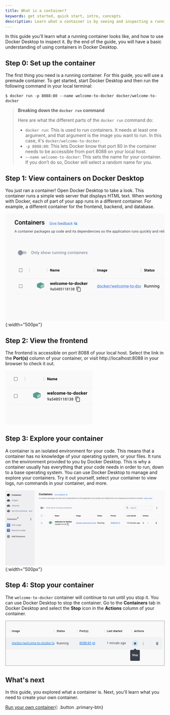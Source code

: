 ```yaml
---
title: What is a container?
keywords: get started, quick start, intro, concepts
description: Learn what a container is by seeing and inspecting a running container.
---
```


In this guide you'll learn what a running container looks like, and how to use Docker Desktop to inspect it. By the end of the guide, you will have a basic understanding of using containers in Docker Desktop.

## Step 0: Set up the container

The first thing you need is a running container. For this guide, you will use a premade container. To get started, start Docker Desktop and then run the following command in your local terminal:

```console
$ docker run -p 8088:80 --name welcome-to-docker docker/welcome-to-docker
```

> **Breaking down the `docker run` command**
>
> Here are what the different parts of the `docker run` command do:
> - `docker run`: This is used to run containers. It needs at least one argument, and that argument is the image you want to run. In this case, it's `docker/welcome-to-docker`.
> - `-p 8088:80`: This lets Docker know that port 80 in the container needs to be accessible from port 8088 on your local host.
> - `—-name welcome-to-docker`: This sets the name for your container. If you don’t do so, Docker will select a random name for you.

## Step 1: View containers on Docker Desktop

You just ran a container! Open Docker Desktop to take a look. This container runs a simple web server that displays HTML text. When working with Docker, each of part of your app runs in a different container. For example, a different container for the frontend, backend, and database.

![Docker Desktop with get-started container running](images/getting-started-container.png){:width="500px"}

## Step 2: View the frontend

The frontend is accessible on port 8088 of your local host. Select the link in the **Port(s)** column of your container, or visit http://localhost:8088  in your browser to check it out.

![Accessing container frontend from Docker Desktop](images/getting-started-frontend.gif)

## Step 3: Explore your container

A container is an isolated environment for your code. This means that a container has no knowledge of your operating system, or your files. It runs on the environment provided to you by Docker Desktop. This is why a container usually has everything that your code needs in order to run, down to a base operating system. You can use Docker Desktop to manage and explore your containers. Try it out yourself, select your container to view logs, run commands in your container, and more.

![Viewing container details in Docker Desktop](images/getting-started-explore-container.gif){:width="500px"}

## Step 4: Stop your container

The `welcome-to-docker` container will continue to run until you stop it. You can use Docker Desktop to stop the container. Go to the **Containers** tab in Docker Desktop and select the **Stop** icon in the **Actions** column of your container.

![Stopping a container in Docker Desktop](images/getting-started-stop.png)

## What's next

In this guide, you explored what a container is. Next, you'll learn what you need to create your own container.

[Run your own container](run-your-own-container.md){: .button .primary-btn}
